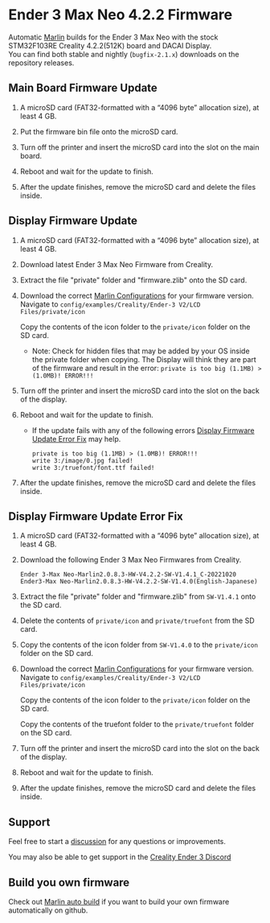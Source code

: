 # Ender 3 Max Neo 4.2.2 Firmware

Automatic [Marlin](https://github.com/MarlinFirmware/Marlin) builds for the Ender 3 Max Neo with the stock STM32F103RE Creality 4.2.2(512K) board and DACAI Display.  
You can find both stable and nightly (`bugfix-2.1.x`) downloads on the repository releases.  

## Main Board Firmware Update

1. A microSD card (FAT32-formatted with a “4096 byte” allocation size), at least 4 GB.

2. Put the firmware bin file onto the microSD card.

3. Turn off the printer and insert the microSD card into the slot on the main board.  

4. Reboot and wait for the update to finish.

5. After the update finishes, remove the microSD card and delete the files inside.

## Display Firmware Update

1. A microSD card (FAT32-formatted with a “4096 byte” allocation size), at least 4 GB.

2. Download latest Ender 3 Max Neo Firmware from Creality.
    
3. Extract the file "private" folder and "firmware.zlib" onto the SD card.

4. Download the correct [Marlin Configurations](https://github.com/MarlinFirmware/Configurations) for your firmware version. Navigate to `config/examples/Creality/Ender-3 V2/LCD Files/private/icon`
    
    Copy the contents of the icon folder to the `private/icon` folder on the SD card.

    * Note: Check for hidden files that may be added by your OS inside the private folder when copying. The Display will think they are part of the firmware and result in the error: `private is too big (1.1MB) > (1.0MB)! ERROR!!!`

5. Turn off the printer and insert the microSD card into the slot on the back of the display.

6. Reboot and wait for the update to finish.

    * If the update fails with any of the following errors [Display Firmware Update Error Fix](#display-firmware-update-error-fix) may help.
        ```
        private is too big (1.1MB) > (1.0MB)! ERROR!!!
        write 3:/image/0.jpg failed!
        write 3:/truefont/font.ttf failed!
        ```

7. After the update finishes, remove the microSD card and delete the files inside.

## Display Firmware Update Error Fix

1. A microSD card (FAT32-formatted with a “4096 byte” allocation size), at least 4 GB.


2. Download the following Ender 3 Max Neo Firmwares from Creality.
    ```
    Ender 3-Max Neo-Marlin2.0.8.3-HW-V4.2.2-SW-V1.4.1_C-20221020
    Ender3-Max Neo-Marlin2.0.8.3-HW-V4.2.2-SW-V1.4.0(English-Japanese)
    ```

3. Extract the file "private" folder and "firmware.zlib" from `SW-V1.4.1` onto the SD card.

4. Delete the contents of `private/icon` and `private/truefont` from the SD card.

5. Copy the contents of the icon folder from `SW-V1.4.0` to the `private/icon` folder on the SD card.

6. Download the correct [Marlin Configurations](https://github.com/MarlinFirmware/Configurations) for your firmware version. Navigate to `config/examples/Creality/Ender-3 V2/LCD Files/private/icon`

    Copy the contents of the icon folder to the `private/icon` folder on the SD card.

    Copy the contents of the truefont folder to the `private/truefont` folder on the SD card.

7. Turn off the printer and insert the microSD card into the slot on the back of the display.

8. Reboot and wait for the update to finish.

9. After the update finishes, remove the microSD card and delete the files inside.

## Support 

Feel free to start a [discussion](https://github.com/TheMDev/Ender_3_Max_Neo_4.2.2_Firmware/discussions) for any questions or improvements.

You may also be able to get support in the 
[Creality Ender 3 Discord](https://discord.gg/c7wmQMV)

## Build you own firmware

Check out [Marlin auto build](https://github.com/zisismaras/marlin_auto_build) if you want to build your own firmware automatically on github.